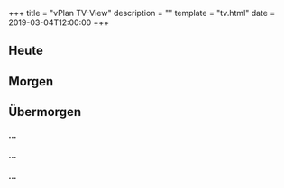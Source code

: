 +++
title = "vPlan TV-View"
description = ""
template = "tv.html"
date = 2019-03-04T12:00:00
+++

<div class="order-md-2 row">
	<div class="mb-3 col">
		<h2 class="d-flex justify-content-between align-items-center mb-3"><span class="text-muted" id="day0">Heute</span> <span class="badge badge-secondary badge-pill" id="day0c"></span></h2>
		<ul class="list-group mb-3" id="day0e">
		</ul>
	</div>
	<div class="mb-3 col">
		<h2 class="d-flex justify-content-between align-items-center mb-3"><span class="text-muted" id="day1">Morgen</span> <span class="badge badge-secondary badge-pill" id="day1c"></span></h2>
		<ul class="list-group mb-3" id="day1e">
		</ul>
	</div>
	<div class="mb-3 col">
		<h2 class="d-flex justify-content-between align-items-center mb-3"><span class="text-muted" id="day2">Übermorgen</span> <span class="badge badge-secondary badge-pill" id="day2c"></span></h2>
		<ul class="list-group mb-3" id="day2e">
		</ul>
	</div>
	<div class="mb-3 col">
		<div class="alert alert-secondary" role="alert">
			<h4 class="alert-heading">...</h4>
			<ul class="list-group mb-3" id="specials">
			</ul>
		</div>
		<div class="alert alert-secondary" role="alert">
			<h4 class="alert-heading">...</h4>
			<ul class="list-group mb-3" id="specials">
			</ul>
		</div>
		<div class="alert alert-secondary" role="alert">
			<h4 class="alert-heading">...</h4>
			<ul class="list-group mb-3" id="specials">
			</ul>
		</div>
	</div>
</div>
